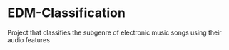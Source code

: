# EDM-Classification
 Project that classifies the subgenre of electronic music songs using their audio features
